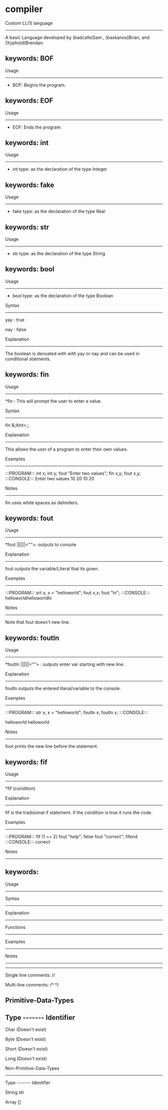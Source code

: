# compiler
Custom LL(1) language 

______________________ 
A basic Language developed by (badcafe)Sam , (baskanos)Brian, and (Xyphold)Brendan
 

<Language Name> keywords: BOF
------------------------------

Usage
________________

* BOF: Begins the program.

<Language Name> keywords: EOF
------------------------------

Usage
________________

* EOF: Ends the program.

<Language Name> keywords: int
------------------------------

Usage
________________

* int type: as the declaration of the type Integer

<Language Name> keywords: fake
------------------------------

Usage
________________

* fake type: as the declaration of the type Real

<Language Name> keywords: str
------------------------------

Usage
________________

* str type: as the declaration of the type String

<Language Name> keywords: bool
------------------------------

Usage
________________

* bool type: as the declaration of the type Boolean

Syntax
________________

yay : true

nay : false

Explanation
________________
The boolean is denoated with with yay or nay and can be used in conditional statments. 

<Language Name> keywords: fin
------------------------------

Usage
________________

*fin <int> : This will prompt the user to enter a value.

Syntax
________________

fin &;ltint>,<int>;

Explanation
________________

This allows the user of a program to enter their own values.

Examples
________________

:::PROGRAM:::
int x;
int y;
fout "Enter two values";
fin x,y;
fout x,y;
:::CONSOLE:::
Enter two values 10 20 
10 20

Notes
________________

fin uses white spaces as delimiters.

<Language Name> keywords: fout
------------------------------

Usage
________________

*fout <int>||<str>||<fake>||<"">: outputs to console

Explanation
________________

fout outputs the variable/Literal that its given. 

Examples
________________

:::PROGRAM:::
srt x;
x = "helloworld";
fout x,x;
fout "hi";
:::CONSOLE:::
helloworldhelloworldhi

Notes
________________

Note that fout doesn't new line.

<Language Name> keywords: foutln
------------------------------

Usage
________________

*foutln <int>||<fake>||<str>||<""> : outputs enter var starting with new line.


Explanation
________________
foutln outputs the entered literal/variable to the console.

Examples
________________
:::PROGRAM:::
str x;
x = "helloworld";
foutln x;
foutln x;
:::CONSOLE:::

helloworld
helloworld

Notes
________________
fout prints the new line before the statement.

<Language Name> keywords: fif
------------------------------

Usage
________________
*fif (condition)

Explanation
________________
fif is the tradisional if statement. if the condition is true it runs the code.

Examples
________________
:::PROGRAM:::
fif (1 == 2)
    fout "help";
felse
    fout "correct";
fifend
:::CONSOLE:::
correct

Notes
________________

<Language Name> keywords: 
------------------------------

Usage
________________

Syntax
________________

Explanation
________________

Functions
________________

Examples
________________

Notes
________________


______________________
Single line comments: //

Multi-line comments:  /* */
 
Primitive-Data-Types 
----------------------
 
Type ------- Identifier
-----------------------

Char		(Doesn't exist)

Byte		(Doesn't exist)

Short		(Doesn't exist)

Long		(Doesn't exist)

Non-Primitive-Data-Types
_________________________

Type -------	Identifier

String		str

Array		[]
